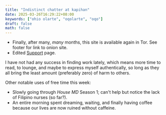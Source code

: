 ```yaml
---
title: "Indistinct chatter at kapihan"
date: 2025-03-26T16:29:22+08:00
keywords: ["ohio olarte", "oqolarte", "oqo"]
draft: false
math: false
---
```


- Finally, after many, *many* months, this site is available again in
  Tor. See footer for link to onion site.
- Edited [Support](/support) page.

I have not had any success in finding work lately, which means more time
to read, to lounge, and maybe to express myself authentically, so long
as they all bring the least amount (preferably zero) of harm to others.

Other notable uses of free time this week:
- Slowly going through *House MD* Season 1; can't help but notice the
  lack of Filipino nurses (so far?).
- An entire morning spent dreaming, waiting, and finally having coffee
  because our lives are now ruined without caffeine.
